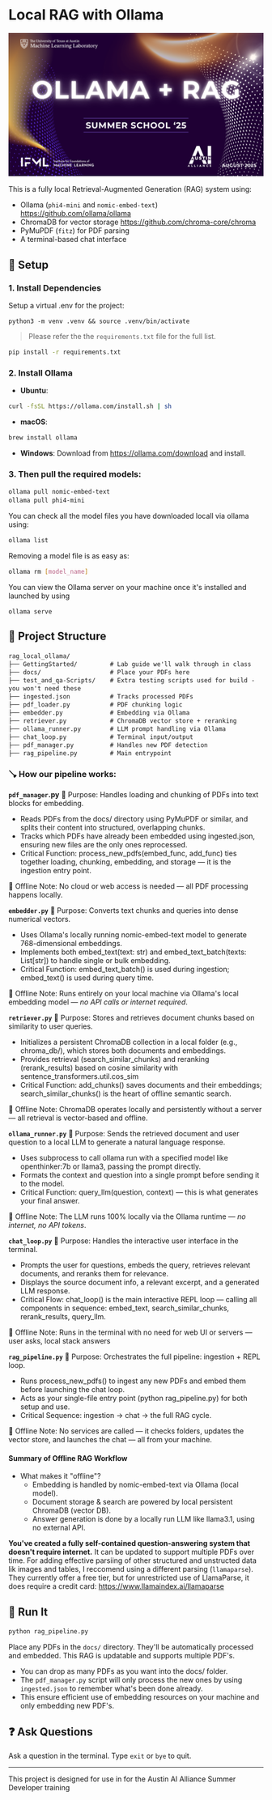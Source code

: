 # Local RAG with Ollama

![title slide](images/AAIASummerAcademy-RAGLab.png)

This is a fully local Retrieval-Augmented Generation (RAG) system using:

- Ollama (`phi4-mini` and `nomic-embed-text`) https://github.com/ollama/ollama
- ChromaDB for vector storage https://github.com/chroma-core/chroma
- PyMuPDF (`fitz`) for PDF parsing
- A terminal-based chat interface

## 🔧 Setup

### 1. Install Dependencies

Setup a virtual .env for the project: 

```
python3 -m venv .venv && source .venv/bin/activate
```

> Please refer the the `requirements.txt` file for the full list.
```bash
pip install -r requirements.txt
```

### 2. Install Ollama

- **Ubuntu**:
```bash
curl -fsSL https://ollama.com/install.sh | sh
```

- **macOS**:
```bash
brew install ollama
```
- **Windows**:
Download from https://ollama.com/download and install.

### 3. Then pull the required models:

```bash
ollama pull nomic-embed-text
ollama pull phi4-mini
```

You can check all the model files you have downloaded locall via ollama using: 
```bash
ollama list
```
Removing a model file is as easy as: 
```bash
ollama rm [model_name]
```
You can view the Ollama server on your machine once it's installed and launched by using
```
ollama serve
```

## 📂 Project Structure

```
rag_local_ollama/
├── GettingStarted/         # Lab guide we'll walk through in class
├── docs/                   # Place your PDFs here
├── test_and_qa-Scripts/    # Extra testing scripts used for build - you won't need these
├── ingested.json           # Tracks processed PDFs
├── pdf_loader.py           # PDF chunking logic
├── embedder.py             # Embedding via Ollama
├── retriever.py            # ChromaDB vector store + reranking
├── ollama_runner.py        # LLM prompt handling via Ollama
├── chat_loop.py            # Terminal input/output
├── pdf_manager.py          # Handles new PDF detection
├── rag_pipeline.py         # Main entrypoint
```

### 🪠 How our pipeline works:

**`pdf_manager`.py**
🔹 Purpose: Handles loading and chunking of PDFs into text blocks for embedding.

- Reads PDFs from the docs/ directory using PyMuPDF or similar, and splits their content into structured, overlapping chunks.
- Tracks which PDFs have already been embedded using ingested.json, ensuring new files are the only ones reprocessed.
- Critical Function: process_new_pdfs(embed_func, add_func) ties together loading, chunking, embedding, and storage — it is the ingestion entry point.

📍 Offline Note: No cloud or web access is needed — all PDF processing happens locally.

**`embedder.py`**
🔹 Purpose: Converts text chunks and queries into dense numerical vectors.

- Uses Ollama's locally running nomic-embed-text model to generate 768-dimensional embeddings.
- Implements both embed_text(text: str) and embed_text_batch(texts: List[str]) to handle single or bulk embedding.
- Critical Function: embed_text_batch() is used during ingestion; embed_text() is used during query time.

📍 Offline Note: Runs entirely on your local machine via Ollama's local embedding model — _no API calls or internet required_.

**`retriever.py`**
🔹 Purpose: Stores and retrieves document chunks based on similarity to user queries.

- Initializes a persistent ChromaDB collection in a local folder (e.g., chroma_db/), which stores both documents and embeddings.
- Provides retrieval (search_similar_chunks) and reranking (rerank_results) based on cosine similarity with sentence_transformers.util.cos_sim
- Critical Function: add_chunks() saves documents and their embeddings; search_similar_chunks() is the heart of offline semantic search.

📍 Offline Note: ChromaDB operates locally and persistently without a server — all retrieval is vector-based and offline.

**`ollama_runner.py`**
🔹 Purpose: Sends the retrieved document and user question to a local LLM to generate a natural language response.

- Uses subprocess to call ollama run with a specified model like openthinker:7b or llama3, passing the prompt directly.
- Formats the context and question into a single prompt before sending it to the model.
- Critical Function: query_llm(question, context) — this is what generates your final answer.

📍 Offline Note: The LLM runs 100% locally via the Ollama runtime — _no internet, no API tokens_.

**`chat_loop.py`**
🔹 Purpose: Handles the interactive user interface in the terminal.

- Prompts the user for questions, embeds the query, retrieves relevant documents, and reranks them for relevance.
- Displays the source document info, a relevant excerpt, and a generated LLM response.
- Critical Flow: chat_loop() is the main interactive REPL loop — calling all components in sequence: embed_text, search_similar_chunks, rerank_results, query_llm.

📍 Offline Note: Runs in the terminal with no need for web UI or servers — user asks, local stack answers

**`rag_pipeline.py`**
🔹 Purpose: Orchestrates the full pipeline: ingestion + REPL loop.

- Runs process_new_pdfs() to ingest any new PDFs and embed them before launching the chat loop.
- Acts as your single-file entry point (python rag_pipeline.py) for both setup and use.
- Critical Sequence: ingestion -> chat → the full RAG cycle.

📍 Offline Note: No services are called — it checks folders, updates the vector store, and launches the chat — all from your machine.


#### Summary of Offline RAG Workflow
- What makes it "offline"?
    - Embedding is handled by nomic-embed-text via Ollama (local model).
    - Document storage & search are powered by local persistent ChromaDB (vector DB).
    - Answer generation is done by a locally run LLM like llama3.1, using no external API.

**You've created a fully self-contained question-answering system that doesn't require internet.** It can be
updated to support multiple PDFs over time. For adding effective parsiing of other structured and unstructed
data lik images and tables, I reccomend using a different parsing (`llamaparse`). They currently offer a free tier, 
but for unrestricted use of LlamaParse, it does require a credit card: https://www.llamaindex.ai/llamaparse

## 🚀 Run It

```bash
python rag_pipeline.py
```

Place any PDFs in the `docs/` directory. They'll be automatically processed and embedded.
This RAG is updatable and supports multiple PDF's. 
- You can drop as many PDFs as you want into the docs/ folder.
- The `pdf_manager.py` script will only process the new ones by using `ingested.json` to remember what's been done already.
- This ensure efficient use of embedding resources on your machine and only embedding new PDF's.

## ❓ Ask Questions

Ask a question in the terminal. Type `exit` or `bye` to quit.

---

This project is designed for use in for the Austin AI Alliance Summer Developer training
